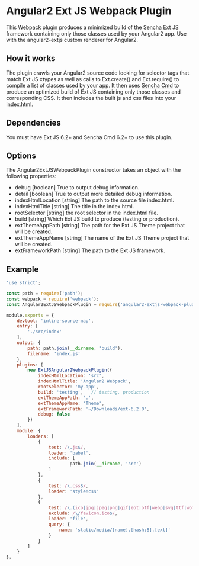 # Angular2 Ext JS Webpack Plugin

This [Webpack](http://webpack.github.io/) plugin produces a minimized build of the [Sencha Ext JS](https://www.sencha.com/products/extjs) framework containing only those classes used by your Angular2 app.  Use with the angular2-extjs custom renderer for Angular2.

## How it works
The plugin crawls your Angular2 source code looking for selector tags that match Ext JS xtypes as well as calls to Ext.create() and Ext.require() to compile a list of classes used by your app.  It then uses [Sencha Cmd](https://www.sencha.com/products/extjs/cmd-download/) to produce an optimized build of Ext JS containing only those classes and corresponding CSS.  It then includes the built js and css files into your index.html.

## Dependencies
You must have Ext JS 6.2+ and Sencha Cmd 6.2+ to use this plugin.

## Options
The Angular2ExtJSWebpackPlugin constructor takes an object with the following properties:

* debug [boolean] True to output debug information.
* detail [boolean] True to output more detailed debug information.
* indexHtmlLocation [string] The path to the source file index.html.
* indexHtmlTitle [string] The title in the index.html.
* rootSelector [string] the root selector in the index.html file.
* build [string] Which Ext JS build to produce (testing or production).
* extThemeAppPath [string] The path for the Ext JS Theme project that will be created.
* extThemeAppName [string] The name of the Ext JS Theme project that will be created.
* extFrameworkPath [string] The path to the Ext JS framework.

## Example

```javascript
'use strict';

const path = require('path');
const webpack = require('webpack');
const Angular2ExtJSWebpackPlugin = require('angular2-extjs-webpack-plugin');

module.exports = {
	devtool: 'inline-source-map',
	entry: [
		'./src/index'
	],
	output: {
		path: path.join(__dirname, 'build'),
		filename: 'index.js'
	},
	plugins: [
		new ExtJSAngular2WebpackPlugin({
			indexHtmlLocation: 'src',
			indexHtmlTitle: 'Angular2 Webpack',
			rootSelector: 'my-app',
			build: 'testing',	// testing, production
			extThemeAppPath: '.',
			extThemeAppName: 'Theme',
			extFrameworkPath: '~/Downloads/ext-6.2.0',
			debug: false
		})
	],
	module: {
		loaders: [
			{
				test: /\.js$/,
				loader: 'babel',
				include: [
						path.join(__dirname, 'src')
				]
			},
			{
				test: /\.css$/,
				loader: 'style!css'
			},
			{
				test: /\.(ico|jpg|jpeg|png|gif|eot|otf|webp|svg|ttf|woff|woff2)(\?.*)?$/,
				exclude: /\/favicon.ico$/,
				loader: 'file',
				query: {
					name: 'static/media/[name].[hash:8].[ext]'
				}
			}
		]
	}
};
```
